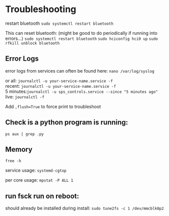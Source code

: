 # Troubleshooting

restart bluetooth `sudo systemctl restart bluetooth`


This can reset bluetooth: (might be good to do periodically if running into errors...)
`sudo systemctl restart bluetooth`
`sudo hciconfig hci0 up`
`sudo rfkill unblock bluetooth`

## Error Logs

error logs from services can often be found here: `nano /var/log/syslog`

or 
all: `journalctl -u your-service-name.service -f`<br>
recent: `journalctl -u your-service-name.service -f`<br>
5 minutes:`journalctl -u sps_controls.service --since "5 minutes ago"`<br>
live: `journalctl -f`

Add `,flush=True` to force print to troubleshoot

## Check is a python program is running:
`ps aux | grep .py`

## Memory

`free -h`

service usage: `systemd-cgtop`

per core usage: `mpstat -P ALL 1`


## run fsck run on reboot:
should already be installed during install: `sudo tune2fs -c 1 /dev/mmcblk0p2`
